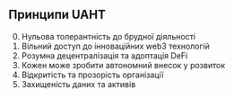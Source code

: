 ## Принципи UAHT

0. Нульова толерантність до брудної діяльності
1. Вільний доступ до інноваційних web3 технологій
2. Розумна децентралізація та адоптація DeFi
3. Кожен може зробити автономний внесок у розвиток
4. Відкритість та прозорість організації
5. Захищеність даних та активів
